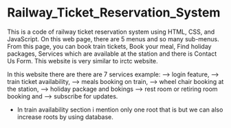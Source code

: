 # Railway_Ticket_Reservation_System
This is a code of railway ticket reservation system using HTML, CSS, and JavaScript. On this web page, there are 5 menus and so many sub-menus. From this page, you can book train tickets, Book your meal, Find holiday packages, Services which are available at the station and there is Contact Us Form.
This website is very similar to irctc website.

In this website there are there are 7 services example: 
--> login feature,
--> train ticket availability,
--> meals booking on train,
--> wheel chair booking at the station,
--> holiday package and bokings 
--> rest room or retiring room booking and 
--> subscribe for updates.

* In train availability section i mention only one root that is but we can also increase roots by using database.

